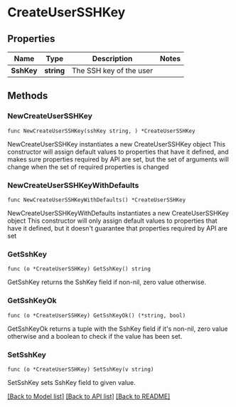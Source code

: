# CreateUserSSHKey

## Properties

Name | Type | Description | Notes
------------ | ------------- | ------------- | -------------
**SshKey** | **string** | The SSH key of the user | 

## Methods

### NewCreateUserSSHKey

`func NewCreateUserSSHKey(sshKey string, ) *CreateUserSSHKey`

NewCreateUserSSHKey instantiates a new CreateUserSSHKey object
This constructor will assign default values to properties that have it defined,
and makes sure properties required by API are set, but the set of arguments
will change when the set of required properties is changed

### NewCreateUserSSHKeyWithDefaults

`func NewCreateUserSSHKeyWithDefaults() *CreateUserSSHKey`

NewCreateUserSSHKeyWithDefaults instantiates a new CreateUserSSHKey object
This constructor will only assign default values to properties that have it defined,
but it doesn't guarantee that properties required by API are set

### GetSshKey

`func (o *CreateUserSSHKey) GetSshKey() string`

GetSshKey returns the SshKey field if non-nil, zero value otherwise.

### GetSshKeyOk

`func (o *CreateUserSSHKey) GetSshKeyOk() (*string, bool)`

GetSshKeyOk returns a tuple with the SshKey field if it's non-nil, zero value otherwise
and a boolean to check if the value has been set.

### SetSshKey

`func (o *CreateUserSSHKey) SetSshKey(v string)`

SetSshKey sets SshKey field to given value.



[[Back to Model list]](../README.md#documentation-for-models) [[Back to API list]](../README.md#documentation-for-api-endpoints) [[Back to README]](../README.md)


